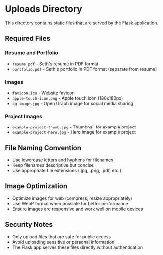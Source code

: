 # Uploads Directory

This directory contains static files that are served by the Flask application.

## Required Files

### Resume and Portfolio
- `resume.pdf` - Seth's resume in PDF format
- `portfolio.pdf` - Seth's portfolio in PDF format (separate from resume)

### Images
- `favicon.ico` - Website favicon
- `apple-touch-icon.png` - Apple touch icon (180x180px)
- `og-image.jpg` - Open Graph image for social media sharing

### Project Images
- `example-project-thumb.jpg` - Thumbnail for example project
- `example-project-hero.jpg` - Hero image for example project

## File Naming Convention

- Use lowercase letters and hyphens for filenames
- Keep filenames descriptive but concise
- Use appropriate file extensions (.jpg, .png, .pdf, etc.)

## Image Optimization

- Optimize images for web (compress, resize appropriately)
- Use WebP format when possible for better performance
- Ensure images are responsive and work well on mobile devices

## Security Notes

- Only upload files that are safe for public access
- Avoid uploading sensitive or personal information
- The Flask app serves these files directly without authentication
